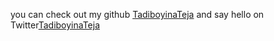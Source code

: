 you can check out my github [TadiboyinaTeja](https://github.com/TadiboyinaTeja/markdown-portfolio/pull/3) and say hello on Twitter[TadiboyinaTeja](https://twitter.com/TadiboyinaTeja?t=EUdAOrBwR4ly0wjAawFk8A&s=09)
